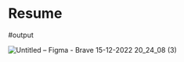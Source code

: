 # Resume

#output


![Untitled – Figma - Brave 15-12-2022 20_24_08 (3)](https://user-images.githubusercontent.com/120176182/207898961-180b90d1-cca9-4b1b-b066-60c496f39303.png)

